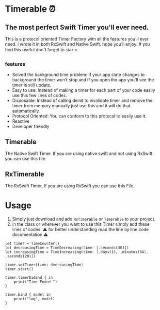 # Timerable ⏰
## The most perfect Swift Timer you'll ever need.
This is a protocol oriented Timer Factory with all the features you'll ever need. I wrote it in both RxSwift and Native Swift. hope you'll enjoy.
If you find this useful don't forget to star ⭐️.

### features
- Solved the background time problem: if your app state changes to background the timer won't stop and if you open the app you'll see the timer is still update.
- Easy to use: Instead of making a timer for each part of your code easily use this few lines of codes.
- Disposable: Instead of calling deinit to invalidate timer and remove the timer from memory manually just use this and it will do that automatically.
- Protocol Oriented: You can conform to this protocol to easily use it.
- Reactive
- Developer friendly

## Timerable
The Native Swift Timer. If you are using native swift and not using RxSwift you can use this file.

## RxTimerable
The RxSwift Timer. If you are using RxSwift you can use this File.

# Usage
1. Simply just download and add  `RxTimerable` or `Timerable` to your project.
2. in the class or wherever you want to use this Timer simply add these lines of codes.
⚠️ for better understanding read the line by line code documentation ⚠️
``` 
let timer = TimeCounter()
let decreasingTime = TimeDecreasing(time: [.seconds(30)])
let increasingTime = TimeIncreasing(time: [.days(1), .minutes(34), .seconds(20)])
        
timer.setTimer(time: decreasingTime)
timer.start()
        
timer.timerDidEnd { in
    print("Time Ended ")
}

timer.bind { model in
    print("log", model)
}
```
